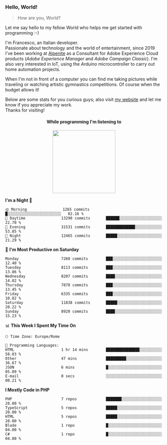 ### Hello, World!

> How are you, World?

Let me say hello to my fellow World who helps me get started with programming :-)

I'm Francesco, an Italian developer.  
Passionate about technology and the world of entertainment, since 2019 I've been working at [Alpenite](https://www.alpenite.com) as a Consultant for Adobe Experience Cloud products (*Adobe Experience Manager* and *Adobe Campaign Classic*). I'm also very interested in IoT, using the *Arduino* microcontroller to carry out home automation projects.

When I'm not in front of a computer you can find me taking pictures while traveling or watching artistic gymnastics competitions. Of course when the budget allows it!

Below are some stats for you curious guys; also visit [my website](https://www.francescorega.eu) and let me know if you appreciate my work.  
Thanks for visiting!

<div align="center">
  <h4>While programming I'm listening to</h4>
  <a href="https://apps.francescorega.eu/now-playing/11147232609" target="_blank"><img src="https://apps.francescorega.eu/now-playing/11147232609" width="200"></a>
</div>

<!--START_SECTION:waka-->
**I'm a Night 🦉** 

```text
🌞 Morning                1265 commits        █░░░░░░░░░░░░░░░░░░░░░░░░   02.16 % 
🌆 Daytime                13290 commits       ██████░░░░░░░░░░░░░░░░░░░   22.70 % 
🌃 Evening                31531 commits       █████████████░░░░░░░░░░░░   53.85 % 
🌙 Night                  12465 commits       █████░░░░░░░░░░░░░░░░░░░░   21.29 % 
```
📅 **I'm Most Productive on Saturday** 

```text
Monday                   7260 commits        ███░░░░░░░░░░░░░░░░░░░░░░   12.40 % 
Tuesday                  8113 commits        ███░░░░░░░░░░░░░░░░░░░░░░   13.86 % 
Wednesday                8207 commits        ████░░░░░░░░░░░░░░░░░░░░░   14.02 % 
Thursday                 7878 commits        ███░░░░░░░░░░░░░░░░░░░░░░   13.45 % 
Friday                   6335 commits        ███░░░░░░░░░░░░░░░░░░░░░░   10.82 % 
Saturday                 11838 commits       █████░░░░░░░░░░░░░░░░░░░░   20.22 % 
Sunday                   8920 commits        ████░░░░░░░░░░░░░░░░░░░░░   15.23 % 
```


📊 **This Week I Spent My Time On** 

```text
🕑︎ Time Zone: Europe/Rome

💬 Programming Languages: 
HTML                     1 hr 14 mins        ███████████████░░░░░░░░░░   58.03 % 
Other                    47 mins             █████████░░░░░░░░░░░░░░░░   36.67 % 
JSON                     6 mins              █░░░░░░░░░░░░░░░░░░░░░░░░   05.09 % 
E-mail                   0 secs              ░░░░░░░░░░░░░░░░░░░░░░░░░   00.21 % 
```

**I Mostly Code in PHP** 

```text
PHP                      7 repos             ███████░░░░░░░░░░░░░░░░░░   28.00 % 
TypeScript               5 repos             █████░░░░░░░░░░░░░░░░░░░░   20.00 % 
HTML                     5 repos             █████░░░░░░░░░░░░░░░░░░░░   20.00 % 
Blade                    1 repo              █░░░░░░░░░░░░░░░░░░░░░░░░   04.00 % 
C#                       1 repo              █░░░░░░░░░░░░░░░░░░░░░░░░   04.00 % 
```




<!--END_SECTION:waka-->
